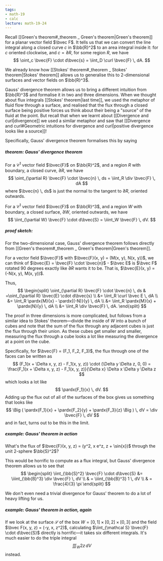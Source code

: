 ```yaml
---
tags:
- math-19
- calc
lecture: math-19-24
---
```


Recall [[Green's theorem#_theorem _ Green's theorem|Green's theorem]] for a planar vector field $\bvec F$. It tells us that we can convert the line integral along a closed curve $c$ in $\bb{R}^2$ to an area integral inside it: for $c$ oriented clockwise, and $c = \partial R$, for some region $R$, we have
$$
\oint_c \bvec{F} \cdot d\bvec{s} = \iint_D \curl \bvec{F} \, dA.
$$

We already know how [[Stokes' theorem#_theorem _ Stokes' theorem|Stokes' theorem]] allows us to generalise this to $2$-dimensional surfaces and vector fields on $\bb{R}^3$.

Gauss' divergence theorem allows us to bring a different intuition from $\bb{R}^3$ and formalise it in two and three dimensions. When we thought about flux integrals [[Stokes' theorem|last time]], we used the metaphor of fluid flow through a surface, and realised that the flux through a closed surface being positive forces us think about their being a "source" of the fluid at the point. But recall that when we learnt about [[Divergence and curl|divergence]] we used a similar metaphor and saw that [[Divergence and curl#Geometric intuitions for divergence and curl|positive divergence looks like a source]]!

Specifically, Gauss' divergence theorem formalises this by saying

##### _theorem:_ Gauss' divergence theorem

For a $\mathcal{C}^1$ vector field $\bvec{F}$ on $\bb{R}^2$, and a region $R$ with boundary, a closed curve, $\partial R$, we have
$$
\oint_{\partial R} \bvec{F} \cdot \bvec{n} \, ds = \iint_R \div \bvec{F} \, dA
$$
where $\bvec{n} \, ds$ is just the normal to the tangent to $\partial R$, oriented outwards.

For a $\mathcal{C}^1$ vector field $\bvec{F}$ on $\bb{R}^3$, and a region $W$ with boundary, a closed surface, $\partial W$, oriented outwards, we have
$$
\iint_{\partial W} \bvec{F} \cdot d\bvec{S} = \iiint_W \bvec{F} \, dV.
$$
##### _proof sketch:_

For the two-dimensional case, Gauss' divergence theorem follows directly from [[Green's theorem#_theorem _ Green's theorem|Green's theorem]]. 

For a vector field $\bvec{F}$ with $\bvec{F}(x, y) = (M(x, y), N(x, y))$, we can think of $\bvec{E} = \bvec{F} \cdot \bvec{n}$ - $\bvec E$ is $\bvec F$ rotated $90$ degrees exactly like $\partial R$ wants it to be. That is, $\bvec{E}(x, y) = (-N(x, y), M(x, y))$.

Thus,
$$
\begin{split}
\oint_{\partial R} \bvec{F} \cdot \bvec{n} \, ds & =\oint_{\partial R} \bvec{E} \cdot d\bvec{s} \\
&= \iint_R \curl \bvec E \, dA \\ 
&= \iint_R \pardx{M}{x} - \pardx{(-N)}{y} \, dA \\
&= \iint_R \pardx{M}{x} + \pardx{N}{y} \, dA \\
&= \iint_R \div \bvec{F} \, dA.
\end{split}
$$

The proof in three dimensions is more complicated, but follows from a similar idea to Stokes' theorem—divide the inside of $W$ into a bunch of cubes and note that the sum of the flux through any adjacent cubes is just the flux through their union. As these cubes get smaller and smaller, measuring the flux through a cube looks a lot like measuring the divergence at a point on the cube.

Specifically, for $\bvec{F} = (F_1, F_2, F_3)$, the flux through one of the faces can be written as
$$
(F_1(x + \Delta x, y, z) - F_1(x, y, z)) \cdot (\Delta y \Delta z, 0, 0) = \frac{F_1(x + \Delta x, y, z) - F_1(x, y, z)}{\Delta x} \Delta x \Delta y \Delta z
$$
which looks a lot like
$$
\pardx{F_1}{x} \, dV.
$$
Adding up the flux out of all of the surfaces of the box gives us something that looks like
$$
\Big ( \pardx{F_1}{x} + \pardx{F_2}{y} + \pardx{F_3}{z} \Big ) \, dV = \div \bvec{F} \, dV
$$
and in fact, turns out to be this in the limit.

##### _example:_ Gauss' theorem in action

What's the flux of $\bvec{F}(x, y, z) = (y^2, x e^z, z + \sin{x})$ through the unit $2$-sphere $\bb{S}^2$?

This would be horrific to compute as a flux integral, but Gauss' divergence theorem allows us to see that
$$
\begin{split}
	\iint_{\bb{S}^2} \bvec{F} \cdot d\bvec{S} &= \iiint_{\bb{B}^3} \div \bvec{F} \, dV \\
	& = \iiint_{\bb{B}^3} 1 \, dV \\
	& = \frac{4}{3} \pi
\end{split}
$$

We don't even need a trivial divergence for Gauss' theorem to do a lot of heavy lifting for us.

##### _example:_ Gauss' theorem in action, again

If we look at the surface $\mathcal S$ of the box $W = [0, 1] \times [0, 2] \times [0, 3]$ and the field $\bvec F(x, y, z) = (-y, x, z^2)$, calculating $\iint_{\mathcal S} \bvec{F} \cdot d\bvec{S}$ directly is horrific—it takes six different integrals. It's much easier to do the triple integral
$$
\iiint_W 2z \, dV
$$
instead.